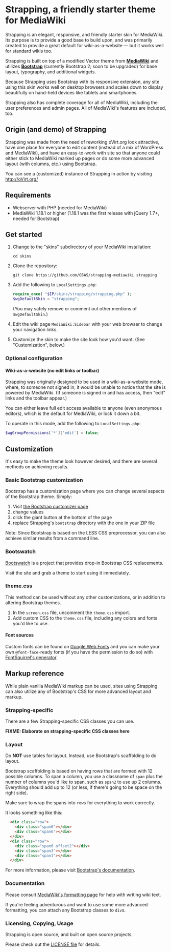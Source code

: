 # Strapping, a friendly starter theme for MediaWiki

Strapping is an elegant, responsive, and friendly starter skin for MediaWiki.
Its purpose is to provide a good base to build upon,
and was primarily created to provide a great default for wiki-as-a-website
— but it works well for standard wikis too.

Strapping is built on top of a modified Vector theme from **[MediaWiki](http://mediawiki.org/)**
and utilizes **[Bootstrap](http://getbootstrap.com/)**
(currently Bootstrap 2; soon to be upgraded)
for base layout, typography, and additional widgets.

Because Strapping uses Bootstrap with its responsive extension,
any site using this skin works well on desktop browsers
and scales down to display beautifully on hand-held devices
like tablets and smartphones.

Strapping also has complete coverage for all of MediaWiki,
including the user preferences and admin pages.
All of MediaWiki's features are included, too.


## Origin (and demo) of Strapping

Strapping was made from the need of reworking oVirt.org look attractive,
have one place for everyone to edit content
(instead of a mix of WordPress and MediaWiki),
and have an easy-to-work with site
so that anyone could either stick to MediaWiki marked up pages
or do some more advanced layout (with columns, etc.) using Bootstrap.

You can see a (customized) instance of Strapping in action by visiting http://oVirt.org/


## Requirements

* Webserver with PHP (needed for MediaWiki)
* MediaWiki 1.18.1 or higher (1.18.1 was the first release with jQuery 1.7+, needed for Bootstrap)


## Get started

1. Change to the "skins" subdirectory of your MediaWiki installation:

   ```
   cd skins
   ```

2. Clone the repository:

   ```
   git clone https://github.com/OSAS/strapping-mediawiki strapping
   ```

3. Add the following to `LocalSettings.php`: 

   ```php
   require_once( "$IP/skins/strapping/strapping.php" );
   $wgDefaultSkin = "strapping";
   ```
   
   (You may safely remove or comment out other mentions of
   `$wgDefaultSkin`.)

4. Edit the wiki page `MediaWiki:Sidebar` with your web browser
   to change your navigation links.

5. Customize the skin to make the site look how you'd want.
   (See "Customization", below.)


### Optional configuration

#### Wiki-as-a-website (no edit links or toolbar)

Strapping was originally designed to be used in a wiki-as-a-website mode,
where, to someone not signed in, it would be unable to notice
that the site is powered by MediaWiki.
(If someone is signed in and has access,
then "edit" links and the toolbar appear.)

You can either leave full edit access available to anyone
(even anonymous editors), which is the default for MediaWiki,
or lock it down a bit.

To operate in this mode, add the following to `LocalSettings.php`:
```php
$wgGroupPermissions['*']['edit'] = false;
```


## Customization

It's easy to make the theme look however desired,
and there are several methods on achieving results.


### Basic Bootstrap customization

Bootstrap has a customization page
where you can change several aspects of the Bootstrap theme.
Simply:

1. Visit [the Bootstrap customizer page](http://getbootstrap.com/2.3.2/customize.html)
2. change values
3. click the giant button at the bottom of the page
4. replace Strapping's `bootstrap` directory with the one in your ZIP file

Note: Since Bootstrap is based on the LESS CSS preprocessor,
you can also achieve similar results from a command line.


### Bootswatch

[Bootswatch](http://bootswatch.com/) is a project
that provides drop-in Bootstrap CSS replacements.

Visit the site and grab a theme to start using it immediately.


### theme.css

This method can be used without any other customizations,
or in addition to altering Bootstrap themes.

1. In the `screen.css` file, uncomment the `theme.css` import.
2. Add custom CSS to the `theme.css` file,
   including any colors and fonts you'd like to use.


#### Font sources

Custom fonts can be found on [Google Web Fonts](http://google.com/webfonts)
and you can make your own `@font-face`-ready fonts
(if you have the permission to do so)
with [FontSquirrel's generator](http://fontsquirrel.com/fontface/generator)


## Markup reference

While plain vanilla MediaWiki markup can be used,
sites using Strapping can also utilize any of Bootstrap's CSS
for more advanced layout and markup.


### Strapping-specific

There are a few Strapping-specific CSS classes you can use.

  **FIXME: Elaborate on strapping-specific CSS classes here**


### Layout

Do **NOT** use tables for layout.
Instead, use Bootstrap's scaffolding to do layout. 

Bootstrap scaffolding is based on having rows
that are formed with 12 possible columns.
To span a column, you use a classname of `span`
plus the number of columns you'd like to span,
such as `span2` to use up 2 columns.
Everything should add up to 12
(or less, if there's going to be space on the right side).

Make sure to wrap the spans into `row`s for everything to work correctly.

It looks something like this:

```html
  <div class="row">
    <div class="span6"></div>
    <div class="span6"></div>
  </div>
  <div class="row">
    <div class="span6 offset2"></div>
    <div class="span3"></div>
    <div class="span1"></div>
  </div>
```

For more information,
please visit [Bootstrap's documentation](http://getbootstrap.com/2.3.2/scaffolding.html).


### Documentation

Please consult [MediaWiki's formatting page](http://www.mediawiki.org/wiki/Help:Formatting)
for help with writing wiki text.

If you're feeling adventurous and want to use some more advanced formatting,
you can attach any Bootstrap classes to `div`s.


### Licensing, Copying, Usage

Strapping is open source, and built on open source projects.

Please check out the [LICENSE file](https://github.com/OSAS/strapping-mediawiki/blob/master/LICENSE) for details.
